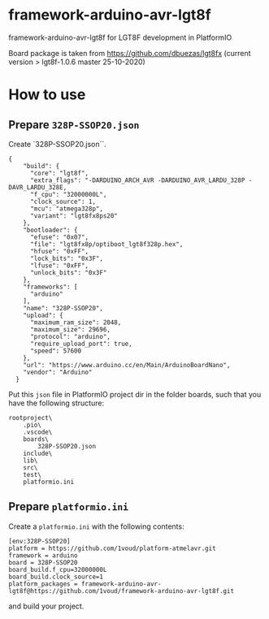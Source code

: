 # framework-arduino-avr-lgt8f
framework-arduino-avr-lgt8f for LGT8F development in PlatformIO

Board package is taken from https://github.com/dbuezas/lgt8fx (current version > lgt8f-1.0.6 master 25-10-2020)

# How to use

## Prepare `328P-SSOP20.json`
Create `328P-SSOP20.json``.
```
{
    "build": {
      "core": "lgt8f",
      "extra_flags": "-DARDUINO_ARCH_AVR -DARDUINO_AVR_LARDU_328P -DAVR_LARDU_328E,
      "f_cpu": "32000000L",
      "clock_source": 1,
      "mcu": "atmega328p",
      "variant": "lgt8fx8ps20"
    },
    "bootloader": {
      "efuse": "0x07",
      "file": "lgt8fx8p/optiboot_lgt8f328p.hex",
      "hfuse": "0xFF",
      "lock_bits": "0x3F",
      "lfuse": "0xFF",
      "unlock_bits": "0x3F"
    },
    "frameworks": [
      "arduino"
    ],
    "name": "328P-SSOP20",
    "upload": {
      "maximum_ram_size": 2048,
      "maximum_size": 29696,
      "protocol": "arduino",
      "require_upload_port": true,
      "speed": 57600
    },
    "url": "https://www.arduino.cc/en/Main/ArduinoBoardNano",
    "vendor": "Arduino"
  }

```
Put this `json` file in PlatformIO project dir in the folder boards, such that you have the following structure:
```
rootproject\
    .pio\
    .vscode\
    boards\
        328P-SSOP20.json
    include\
    lib\
    src\
    test\
    platformio.ini
```

## Prepare `platformio.ini`
Create a `platformio.ini` with the following contents:
```
[env:328P-SSOP20]
platform = https://github.com/1voud/platform-atmelavr.git
framework = arduino
board = 328P-SSOP20
board_build.f_cpu=32000000L
board_build.clock_source=1
platform_packages = framework-arduino-avr-lgt8f@https://github.com/1voud/framework-arduino-avr-lgt8f.git

```
and build your project.
